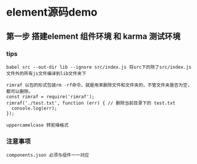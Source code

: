 # element源码demo

## 第一步 搭建element 组件环境 和 karma 测试环境


### tips
```
babel src --out-dir lib --ignore src/index.js 将src下的除了src/index.js文件外的所有js文件编译到lib文件夹下

rimraf 以包的形式包装rm -rf命令，就是用来删除文件和文件夹的，不管文件夹是否为空，都可以删除。
const rimraf = require('rimraf');
rimraf('./test.txt', function (err) { // 删除当前目录下的 test.txt
  console.log(err);
});

uppercamelcase 转驼峰格式

```

### 注意事项
```
components.json 必须与组件一一对应
```